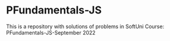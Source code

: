 # PFundamentals-JS
This is a repository with solutions of problems in SoftUni Course: PFundamentals-JS-September 2022

